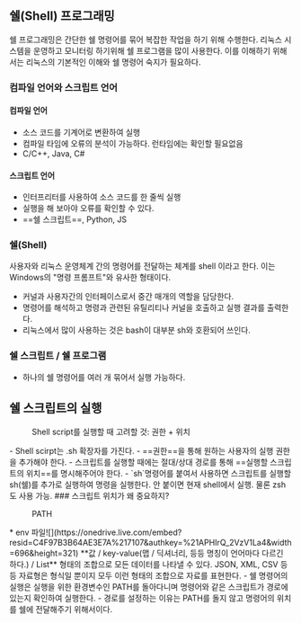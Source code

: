 ## 쉘(Shell) 프로그래밍
쉘 프로그래밍은 간단한 쉘 명령어를 묶어 복잡한 작업을 하기 위해 수행한다. 리눅스 시스템을 운영하고 모니터링 하기위해 쉘 프로그램을 많이 사용한다. 이를 이해하기 위해서는 리눅스의 기본적인 이해와 쉘 명령어 숙지가 필요하다.
### 컴파일 언어와 스크립트 언어
#### 컴파일 언어
- 소스 코드를 기계어로 변환하여 실행
- 컴파일 타임에 오류의 분석이 가능하다. 런타임에는 확인할 필요없음
- C/C++, Java, C#
#### 스크립트 언어
- 인터프리터를 사용하여 소스 코드를 한 줄씩 실행
- 실행을 해 보아야 오류를 확인할 수 있다.
- ==쉘 스크립트==, Python, JS
### 쉘(Shell)
사용자와 리눅스 운영체계 간의 명령어를 전달하는 체계를 shell 이라고 한다. 이는 Windows의 "명령 프롬프트"와 유사한 형태이다.
- 커널과 사용자간의 인터페이스로서 중간 매개의 역할을 담당한다.
- 명령어를 해석하고 명령과 관련된 유틸리티나 커널을 호출하고 실행 결과를 출력한다.
- 리눅스에서 많이 사용하는 것은 bash이 대부분 sh와 호환되어 쓰인다.
### 쉘 스크립트 / 쉘 프로그램
- 하나의 쉘 명령어를 여러 개 묶어서 실행 가능하다.
## 쉘 스크립트의 실행
<figure style="width: 85%" class="align-center">
  <img src="https://onedrive.live.com/embed?resid=C4F97B3B64AE3E7A%217105&authkey=%21AHzfxwtwLu0_jBI&width=484&height=487" alt="">
  <figcaption>Shell script를 실행할 때 고려할 것: 권한 + 위치</figcaption>
</figure>
- Shell scirpt는 .sh 확장자를 가진다.
- ==권한==을 통해 원하는 사용자의 실행 권한을 추가해야 한다.
- 스크립트를 실행할 때에는 절대/상대 경로를 통해 ==실행할 스크립트의 위치==를 명시해주어야 한다.
- `sh`명령어를 붙여서 사용하면 스크립트를 실행할 sh(쉘)를 추가로 실행하여 명령을 실행한다. 안 붙이면 현재 shell에서 실행. 물론 zsh도 사용 가능.
### 스크립트 위치가 왜 중요하지?
<figure style="width: 85%" class="align-center">
  <img src="https://onedrive.live.com/embed?resid=C4F97B3B64AE3E7A%217106&authkey=%21AEAZx_qZt1Y2Qyw&width=904&height=90" alt="">
  <figcaption>PATH</figcaption>
</figure>
* env 파일![](https://onedrive.live.com/embed?resid=C4F97B3B64AE3E7A%217107&authkey=%21APHIrQ_2VzV1La4&width=696&height=321)
	**값 / key-value(맵 / 딕셔너리, 등등 명칭이 언어마다 다르긴 하다.) / List** 형태의 조합으로 모든 데이터를 나타낼 수 있다.
	JSON, XML, CSV 등등 자료형은 형식일 뿐이지 모두 이런 형태의 조합으로 자료를 표현한다.
- 쉘 명령어의 실행은 실행을 위한 환경변수인 PATH를 돌아다니며 명령어와 같은 스크립트가 경로에 있는지 확인하여 실행한다.
- 경로를 설정하는 이유는 PATH를 돌지 않고 명령어의 위치를 쉘에 전달해주기 위해서이다.